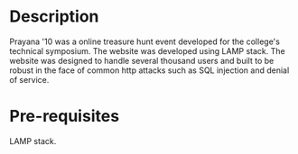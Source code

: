 Description
===========

Prayana '10 was a online treasure hunt event developed for the college's technical symposium. The website was developed using LAMP stack. The website was designed to handle several thousand users and built to be robust in the face of common http attacks such as SQL injection and denial of service.

Pre-requisites
==============
LAMP stack.
